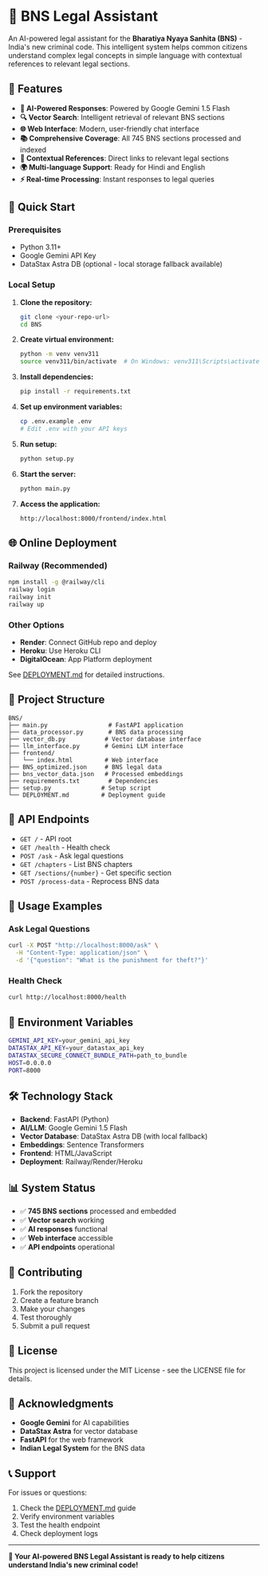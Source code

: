 # 🤖 BNS Legal Assistant

An AI-powered legal assistant for the **Bharatiya Nyaya Sanhita (BNS)** - India's new criminal code. This intelligent system helps common citizens understand complex legal concepts in simple language with contextual references to relevant legal sections.

## 🌟 Features

- **🤖 AI-Powered Responses**: Powered by Google Gemini 1.5 Flash
- **🔍 Vector Search**: Intelligent retrieval of relevant BNS sections
- **🌐 Web Interface**: Modern, user-friendly chat interface
- **📚 Comprehensive Coverage**: All 745 BNS sections processed and indexed
- **🔗 Contextual References**: Direct links to relevant legal sections
- **🌍 Multi-language Support**: Ready for Hindi and English
- **⚡ Real-time Processing**: Instant responses to legal queries

## 🚀 Quick Start

### Prerequisites
- Python 3.11+
- Google Gemini API Key
- DataStax Astra DB (optional - local storage fallback available)

### Local Setup

1. **Clone the repository:**
   ```bash
   git clone <your-repo-url>
   cd BNS
   ```

2. **Create virtual environment:**
   ```bash
   python -m venv venv311
   source venv311/bin/activate  # On Windows: venv311\Scripts\activate
   ```

3. **Install dependencies:**
   ```bash
   pip install -r requirements.txt
   ```

4. **Set up environment variables:**
   ```bash
   cp .env.example .env
   # Edit .env with your API keys
   ```

5. **Run setup:**
   ```bash
   python setup.py
   ```

6. **Start the server:**
   ```bash
   python main.py
   ```

7. **Access the application:**
   ```
   http://localhost:8000/frontend/index.html
   ```

## 🌐 Online Deployment

### Railway (Recommended)
```bash
npm install -g @railway/cli
railway login
railway init
railway up
```

### Other Options
- **Render**: Connect GitHub repo and deploy
- **Heroku**: Use Heroku CLI
- **DigitalOcean**: App Platform deployment

See [DEPLOYMENT.md](DEPLOYMENT.md) for detailed instructions.

## 📁 Project Structure

```
BNS/
├── main.py                 # FastAPI application
├── data_processor.py       # BNS data processing
├── vector_db.py           # Vector database interface
├── llm_interface.py       # Gemini LLM interface
├── frontend/
│   └── index.html         # Web interface
├── BNS_optimized.json     # BNS legal data
├── bns_vector_data.json   # Processed embeddings
├── requirements.txt        # Dependencies
├── setup.py              # Setup script
└── DEPLOYMENT.md         # Deployment guide
```

## 🔧 API Endpoints

- `GET /` - API root
- `GET /health` - Health check
- `POST /ask` - Ask legal questions
- `GET /chapters` - List BNS chapters
- `GET /sections/{number}` - Get specific section
- `POST /process-data` - Reprocess BNS data

## 🎯 Usage Examples

### Ask Legal Questions
```bash
curl -X POST "http://localhost:8000/ask" \
  -H "Content-Type: application/json" \
  -d '{"question": "What is the punishment for theft?"}'
```

### Health Check
```bash
curl http://localhost:8000/health
```

## 🔑 Environment Variables

```bash
GEMINI_API_KEY=your_gemini_api_key
DATASTAX_API_KEY=your_datastax_api_key
DATASTAX_SECURE_CONNECT_BUNDLE_PATH=path_to_bundle
HOST=0.0.0.0
PORT=8000
```

## 🛠️ Technology Stack

- **Backend**: FastAPI (Python)
- **AI/LLM**: Google Gemini 1.5 Flash
- **Vector Database**: DataStax Astra DB (with local fallback)
- **Embeddings**: Sentence Transformers
- **Frontend**: HTML/JavaScript
- **Deployment**: Railway/Render/Heroku

## 📊 System Status

- ✅ **745 BNS sections** processed and embedded
- ✅ **Vector search** working
- ✅ **AI responses** functional
- ✅ **Web interface** accessible
- ✅ **API endpoints** operational

## 🤝 Contributing

1. Fork the repository
2. Create a feature branch
3. Make your changes
4. Test thoroughly
5. Submit a pull request

## 📄 License

This project is licensed under the MIT License - see the LICENSE file for details.

## 🙏 Acknowledgments

- **Google Gemini** for AI capabilities
- **DataStax Astra** for vector database
- **FastAPI** for the web framework
- **Indian Legal System** for the BNS data

## 📞 Support

For issues or questions:
1. Check the [DEPLOYMENT.md](DEPLOYMENT.md) guide
2. Verify environment variables
3. Test the health endpoint
4. Check deployment logs

---

**🎉 Your AI-powered BNS Legal Assistant is ready to help citizens understand India's new criminal code!** 